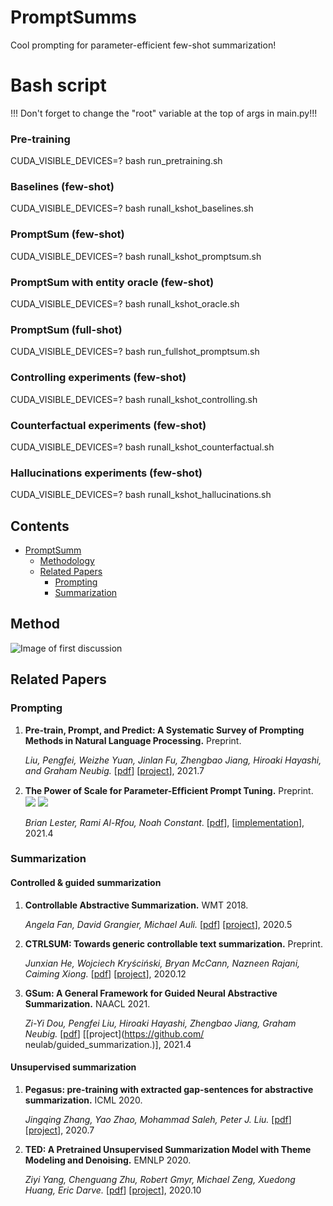 # PromptSumms
Cool prompting for parameter-efficient few-shot summarization!

# Bash script

!!! Don't forget to change the "root" variable at the top of args in main.py!!!

### Pre-training 
CUDA_VISIBLE_DEVICES=? bash run_pretraining.sh

### Baselines (few-shot)
CUDA_VISIBLE_DEVICES=? bash runall_kshot_baselines.sh

### PromptSum (few-shot) 
CUDA_VISIBLE_DEVICES=? bash runall_kshot_promptsum.sh

### PromptSum with entity oracle (few-shot)
CUDA_VISIBLE_DEVICES=? bash runall_kshot_oracle.sh

### PromptSum (full-shot)
CUDA_VISIBLE_DEVICES=? bash run_fullshot_promptsum.sh

### Controlling experiments (few-shot)
CUDA_VISIBLE_DEVICES=? bash runall_kshot_controlling.sh

### Counterfactual experiments (few-shot)
CUDA_VISIBLE_DEVICES=? bash runall_kshot_counterfactual.sh

### Hallucinations experiments (few-shot)
CUDA_VISIBLE_DEVICES=? bash runall_kshot_hallucinations.sh


## Contents
- [PromptSumm](#PromptSumm)
  - [Methodology](#Method)
  - [Related Papers](#related-papers)
    - [Prompting](#prompting)
    - [Summarization](#summarization)

## Method
![Image of first discussion](https://github.com/ntunlp/PromptSumm/blob/main/images/first_discussion_screenshot.jpeg)

## Related Papers

### Prompting
1. **Pre-train, Prompt, and Predict: A Systematic Survey of Prompting Methods in Natural Language Processing.**  Preprint.

   *Liu, Pengfei, Weizhe Yuan, Jinlan Fu, Zhengbao Jiang, Hiroaki Hayashi, and Graham Neubig.*  [[pdf](https://arxiv.org/pdf/2107.13586)] [[project](http://pretrain.nlpedia.ai)], 2021.7
2. **The Power of Scale for Parameter-Efﬁcient Prompt Tuning.** Preprint. ![](https://img.shields.io/badge/Continuous-red) ![](https://img.shields.io/badge/Classification-blue)
   
   *Brian Lester, Rami Al-Rfou, Noah Constant*. [[pdf](https://arxiv.org/pdf/2104.08691.pdf)], [[implementation](https://github.com/kipgparker/soft-prompt-tuning)], 2021.4
   
### Summarization

#### Controlled & guided summarization
1. **Controllable Abstractive Summarization.**  WMT 2018.

   *Angela Fan, David Grangier, Michael Auli.*  [[pdf](https://arxiv.org/pdf/1711.05217.pdf)] [[project]()], 2020.5
2. **CTRLSUM: Towards generic controllable text summarization.**  Preprint.

   *Junxian He, Wojciech Kryściński, Bryan McCann, Nazneen Rajani, Caiming Xiong.*  [[pdf](https://arxiv.org/pdf/2012.04281.pdf)] [[project](https://github.com/salesforce/ctrl-sum)], 2020.12
3. **GSum: A General Framework for Guided Neural Abstractive Summarization.**  NAACL 2021.

   *Zi-Yi Dou, Pengfei Liu, Hiroaki Hayashi, Zhengbao Jiang, Graham Neubig.*  [[pdf](https://arxiv.org/pdf/2010.08014.pdf)] [[project](https://github.com/
neulab/guided_summarization.)], 2021.4

#### Unsupervised summarization
1. **Pegasus: pre-training with extracted gap-sentences for abstractive summarization.**  ICML 2020.

   *Jingqing Zhang, Yao Zhao, Mohammad Saleh, Peter J. Liu.*  [[pdf](https://arxiv.org/pdf/1912.08777.pdf)] [[project](https://github.com/google-research/pegasus)], 2020.7
2. **TED: A Pretrained Unsupervised Summarization Model with Theme Modeling and Denoising.**  EMNLP 2020.

   *Ziyi Yang, Chenguang Zhu, Robert Gmyr, Michael Zeng, Xuedong Huang, Eric Darve.*  [[pdf](https://arxiv.org/pdf/2001.00725.pdf)] [[project]()], 2020.10

